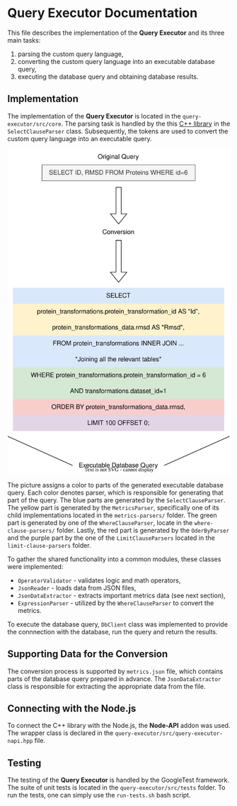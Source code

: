 # Query Executor Documentation
This file describes the implementation of the **Query Executor** and its three main tasks:
1. parsing the custom query language,
2. converting the custom query language into an executable database query,
3. executing the database query and obtaining database results.

## Implementation
The implementation of the **Query Executor** is located in the `query-executor/src/core`. The parsing task is handled by the this [C++ library](https://github.com/hyrise/sql-parser/) in the `SelectClauseParser` class. Subsequently, the tokens are used to convert the custom query language into an executable query.

![Database Schema](https://github.com/skrhakv/ProteInspector/blob/master/documentation/media/query-conversion.svg)

The picture assigns a color to parts of the generated executable database query. Each color denotes parser, which is responsible for generating that part of the query. The blue parts are generated by the `SelectClauseParser`. The yellow part is generated by the `MetricsParser`, specifically one of its child implementations located in the `metrics-parsers/` folder. The green part is generated by one of the `WhereClauseParser`, locate in the `where-clause-parsers/` folder. Lastly, the red part is generated by the `OderByParser` and the purple part by the one of the `LimitClauseParsers` located in the `limit-clause-parsers` folder.

To gather the shared functionality into a common modules, these classes were implemented:
* `OperatorValidator` - validates logic and math operators,
* `JsonReader` - loads data from JSON files,
* `JsonDataExtractor` - extracts important metrics data (see next section), 
* `ExpressionParser` - utilized by the `WhereClauseParser` to convert the metrics.

To execute the database query, `DbClient` class was implemented to provide the connnection with the database, run the query and return the results. 

## Supporting Data for the Conversion
The conversion process is supported by `metrics.json` file, which contains parts of the database query prepared in advance. The `JsonDataExtractor` class is responsible for extracting the appropriate data from the file.

## Connecting with the Node.js
To connect the C++ library with the Node.js, the **Node-API** addon was used. The wrapper class is declared in the `query-executor/src/query-executor-napi.hpp` file.

## Testing
The testing of the **Query Executor** is handled by the GoogleTest framework. The suite of unit tests is located in the `query-executor/src/tests` folder. To run the tests, one can simply use the `run-tests.sh` bash script.